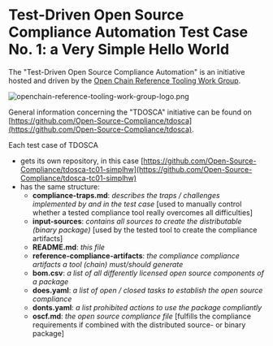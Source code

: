 # Test-Driven Open Source Compliance Automation Test Case No. 1: a Very Simple Hello World

The "Test-Driven Open Source Compliance Automation" is an initiative hosted and driven by the [Open Chain Reference Tooling Work Group](http://oss-compliance-tooling.org/).

![openchain-reference-tooling-work-group-logo.png](openchain-reference-tooling-work-group-logo.png.png)

General information concerning the "TDOSCA" initiative can be found on [https://github.com/Open-Source-Compliance/tdosca](https://github.com/Open-Source-Compliance/tdosca).

Each test case of TDOSCA
* gets its own repository, in this case [https://github.com/Open-Source-Compliance/tdosca-tc01-simplhw](https://github.com/Open-Source-Compliance/tdosca-tc01-simplhw)
* has the same structure:
  - **compliance-traps.md**: *describes the traps / challenges implemented by and in the test case* [used to manually control whether a tested compliance tool really overcomes all difficulties]
  - **input-sources**: *contains all sources to create the distributable (binary package)* [used by the tested tool to create the compliance artifacts]
  - **README.md**: *this file*
  - **reference-compliance-artifacts**: *the compliance compliance artifacts a tool (chain) must/should generate*
  - **bom.csv**: *a list of all differently licensed open source components of a package*
  - **does.yaml**: *a list of open / closed tasks to establish the open source compliance*
  - **donts.yaml**: *a list prohibited actions to use the package compliantly*
  - **oscf.md**: *the open source compliance file* [fulfills the compliance requirements if combined with the distributed source- or binary package]

